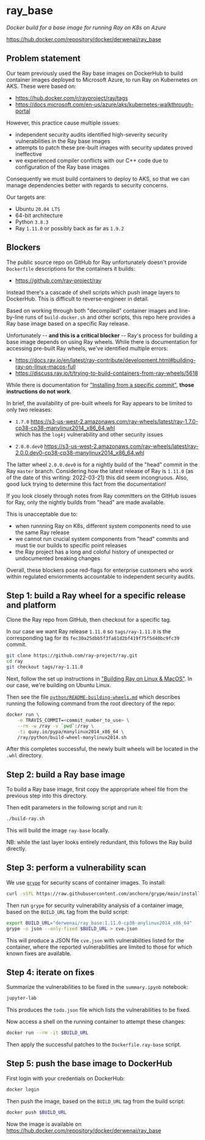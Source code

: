 # ray_base

_Docker build for a base image for running Ray on K8s on Azure_

<https://hub.docker.com/repository/docker/derwenai/ray_base>


## Problem statement

Our team previously used the Ray base images on DockerHub to build
container images deployed to Microsoft Azure, to run Ray on Kubernetes
on AKS. These were based on:

  * <https://hub.docker.com/r/rayproject/ray/tags>
  * <https://docs.microsoft.com/en-us/azure/aks/kubernetes-walkthrough-portal>

However, this practice cause multiple issues:

  * independent security audits identified high-severity security vulnerabilities in the Ray base images
  * attempts to patch these pre-built images with security updates proved ineffective
  * we experienced compiler conflicts with our C++ code due to configuration of the Ray base images

Consequently we must build containers to deploy to AKS, so that we can
manage dependencies better with regards to security concerns.

Our targets are:

  * Ubuntu `20.04 LTS`
  * 64-bit architecture
  * Python `3.8.3`
  * Ray `1.11.0` or possibly back as far as `1.9.2`


## Blockers

The public source repo on GitHub for Ray unfortunately doesn't provide
`Dockerfile` descriptions for the containers it builds:

  * <https://github.com/ray-project/ray>

Instead there's a cascade of shell scripts which push image layers to
DockerHub. This is difficult to reverse-engineer in detail.

Based on working through both "decompiled" container images and
line-by-line runs of `build-docker.sh` and other scripts, this repo
here provides a Ray base image based on a specific Ray release.

Unfortunately -- **and this is a critical blocker** -- Ray's process
for building a base image depends on using Ray wheels. While there is
documentation for accessing pre-built Ray wheels, we've identified
multiple errors:

  * <https://docs.ray.io/en/latest/ray-contribute/development.html#building-ray-on-linux-macos-full>
  * <https://discuss.ray.io/t/trying-to-build-containers-from-ray-wheels/5618>

While there is documentation for
["Installing from a specific commit"](https://docs.ray.io/en/latest/ray-overview/installation.html#installing-from-a-specific-commit),
**those instructions do not work**.

In brief, the availability of pre-built wheels for Ray appears to be
limited to only two releases:

  * `1.7.0`
  <https://s3-us-west-2.amazonaws.com/ray-wheels/latest/ray-1.7.0-cp38-cp38-manylinux2014_x86_64.whl>  
  which has the `log4j` vulnerability and other security issues

  * `2.0.0.dev0`
  <https://s3-us-west-2.amazonaws.com/ray-wheels/latest/ray-2.0.0.dev0-cp38-cp38-manylinux2014_x86_64.whl>

The latter wheel `2.0.0.dev0` is for a nightly build of the "head"
commit in the Ray `master` branch. Considering how the latest release
of Ray is `1.11.0` (as of the date of this writing: 2022-03-21) this
did seem incongruous. Also, good luck trying to determine this fact
from the documentation!

If you look closely through notes from Ray committers on the GitHub
issues for Ray, only the nightly builds from "head" are made available.

This is unacceptable due to:

  * when runnning Ray on K8s, different system components need to use the same Ray release
  * we cannot run crucial system components from "head" commits and must tie our builds to specific point releases
  * the Ray project has a long and coloful history of unexpected or undocumented breaking changes

Overall, these blockers pose red-flags for enterprise customers who
work within regulated enviornments accountable to independent security
audits.


## Step 1: build a Ray wheel for a specific release and platform

Clone the Ray repo from GitHub, then checkout for a specific tag.

In our case we want Ray release `1.11.0` so `tags/ray-1.11.0` is the
corresponding tag for its `fec30a25dbb5f3fa81d2bf419f75f5d40bc9fc39`
commit.

```bash
git clone https://github.com/ray-project/ray.git
cd ray
git checkout tags/ray-1.11.0
```

Next, follow the set up instructions in
["Building Ray on Linux & MacOS"](https://docs.ray.io/en/latest/ray-contribute/development.html#building-ray-on-linux-macos-full).
In our case, we're building on Ubuntu Linux.

Then see the file
[`python/README-building-wheels.md`](https://github.com/ray-project/ray/blob/master/python/README-building-wheels.md)
which describes running the following command from the root directory
of the repo:

```bash
docker run \
    -e TRAVIS_COMMIT=<commit_number_to_use> \
    --rm -w /ray -v `pwd`:/ray \
    -ti quay.io/pypa/manylinux2014_x86_64 \
    /ray/python/build-wheel-manylinux2014.sh
```

After this completes successful, the newly built wheels will be
located in the `.whl` directory.


## Step 2: build a Ray base image

To build a Ray base image, first copy the appropriate wheel file from
the previous step into this directory.

Then edit parameters in the following script and run it:

```bash
./build-ray.sh
```

This will build the image `ray-base` locally.

NB: while the last layer looks entirely redundant, this follows the
Ray build directly.


## Step 3: perform a vulnerability scan

We use [`grype`](https://github.com/anchore/grype) for security scans
of container images. To install:

```bash
curl -sSfL https://raw.githubusercontent.com/anchore/grype/main/install.sh | sh -s -- -b /usr/local/bin
```

Then run `grype` for security vulnerability analysis of a container
image, based on the `BUILD_URL` tag from the build script:

```bash
export BUILD_URL="derwenai/ray_base:1.11.0-cp38-anylinux2014_x86_64"
grype -o json --only-fixed $BUILD_URL > cve.json
```

This will produce a JSON file `cve.json` with vulnerabilities listed
for the container, where the reported vulnerabilities are limited to
those for which known fixes are available.


## Step 4: iterate on fixes

Summarize the vulnerabilities to be fixed in the `summary.ipynb`
notebook:

```bash
jupyter-lab
```

This produces the `todo.json` file which lists the vulnerabilities to
be fixed.

Now access a shell on the running container to attempt these changes:

```bash
docker run --rm -it $BUILD_URL
```

Then apply the successful patches to the `Dockerfile.ray-base` script.


## Step 5: push the base image to DockerHub

First login with your credentials on DockerHub:

```bash
docker login
```

Then push the image, based on the `BUILD_URL` tag from the build
script:

```bash
docker push $BUILD_URL
```

Now the image is available on
<https://hub.docker.com/repository/docker/derwenai/ray_base>
